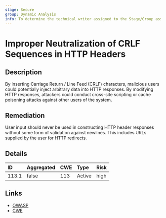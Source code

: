 ```yaml
---
stage: Secure
group: Dynamic Analysis
info: To determine the technical writer assigned to the Stage/Group associated with this page, see https://handbook.gitlab.com/handbook/product/ux/technical-writing/#assignments
---
```


# Improper Neutralization of CRLF Sequences in HTTP Headers

## Description

By inserting Carriage Return / Line Feed (CRLF) characters, malicious users could potentially inject arbitrary data into HTTP responses. By modifying HTTP responses, attackers could conduct cross-site scripting or cache poisoning attacks against other users of the system.

## Remediation

User input should never be used in constructing HTTP header responses without some form
of validation against newlines. This includes URLs supplied by the user for HTTP redirects.

## Details

| ID | Aggregated | CWE | Type | Risk |
|:---|:--------|:--------|:--------|:--------|
| 113.1 | false | 113 | Active | high |

## Links

- [OWASP](https://owasp.org/www-community/attacks/HTTP_Response_Splitting)
- [CWE](https://cwe.mitre.org/data/definitions/113.html)
